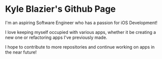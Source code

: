 # Kyle Blazier's Github Page

I'm an aspiring Software Engineer who has a passion for iOS Development!

I love keeping myself occupied with various apps, whether it be creating a new one or refactoring apps I've previously made.

I hope to contribute to more repositories and continue working on apps in the near future!
